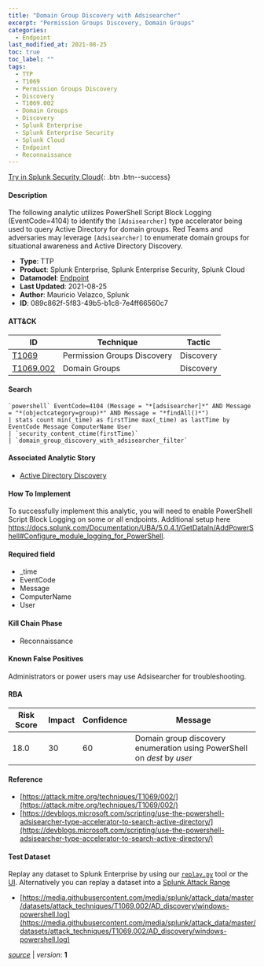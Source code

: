 ```yaml
---
title: "Domain Group Discovery with Adsisearcher"
excerpt: "Permission Groups Discovery, Domain Groups"
categories:
  - Endpoint
last_modified_at: 2021-08-25
toc: true
toc_label: ""
tags:
  - TTP
  - T1069
  - Permission Groups Discovery
  - Discovery
  - T1069.002
  - Domain Groups
  - Discovery
  - Splunk Enterprise
  - Splunk Enterprise Security
  - Splunk Cloud
  - Endpoint
  - Reconnaissance
---
```




[Try in Splunk Security Cloud](https://www.splunk.com/en_us/cyber-security.html){: .btn .btn--success}

#### Description

The following analytic utilizes PowerShell Script Block Logging (EventCode=4104) to identify the `[Adsisearcher]` type accelerator being used to query Active Directory for domain groups. Red Teams and adversaries may leverage `[Adsisearcher]` to enumerate domain groups for situational awareness and Active Directory Discovery.

- **Type**: TTP
- **Product**: Splunk Enterprise, Splunk Enterprise Security, Splunk Cloud
- **Datamodel**: [Endpoint](https://docs.splunk.com/Documentation/CIM/latest/User/Endpoint)
- **Last Updated**: 2021-08-25
- **Author**: Mauricio Velazco, Splunk
- **ID**: 089c862f-5f83-49b5-b1c8-7e4ff66560c7


#### ATT&CK

| ID          | Technique   | Tactic         |
| ----------- | ----------- | -------------- |
| [T1069](https://attack.mitre.org/techniques/T1069/) | Permission Groups Discovery | Discovery |
| [T1069.002](https://attack.mitre.org/techniques/T1069/002/) | Domain Groups | Discovery |


#### Search

```
`powershell` EventCode=4104 (Message = "*[adsisearcher]*" AND Message = "*(objectcategory=group)*" AND Message = "*findAll()*") 
| stats count min(_time) as firstTime max(_time) as lastTime by EventCode Message ComputerName User 
| `security_content_ctime(firstTime)` 
| `domain_group_discovery_with_adsisearcher_filter`
```

#### Associated Analytic Story
* [Active Directory Discovery](/stories/active_directory_discovery)


#### How To Implement
To successfully implement this analytic, you will need to enable PowerShell Script Block Logging on some or all endpoints. Additional setup here https://docs.splunk.com/Documentation/UBA/5.0.4.1/GetDataIn/AddPowerShell#Configure_module_logging_for_PowerShell.

#### Required field
* _time
* EventCode
* Message
* ComputerName
* User


#### Kill Chain Phase
* Reconnaissance


#### Known False Positives
Administrators or power users may use Adsisearcher for troubleshooting.


#### RBA

| Risk Score  | Impact      | Confidence   | Message      |
| ----------- | ----------- |--------------|--------------|
| 18.0 | 30 | 60 | Domain group discovery enumeration using PowerShell on $dest$ by $user$ |





#### Reference

* [https://attack.mitre.org/techniques/T1069/002/](https://attack.mitre.org/techniques/T1069/002/)
* [https://devblogs.microsoft.com/scripting/use-the-powershell-adsisearcher-type-accelerator-to-search-active-directory/](https://devblogs.microsoft.com/scripting/use-the-powershell-adsisearcher-type-accelerator-to-search-active-directory/)



#### Test Dataset
Replay any dataset to Splunk Enterprise by using our [`replay.py`](https://github.com/splunk/attack_data#using-replaypy) tool or the [UI](https://github.com/splunk/attack_data#using-ui).
Alternatively you can replay a dataset into a [Splunk Attack Range](https://github.com/splunk/attack_range#replay-dumps-into-attack-range-splunk-server)

* [https://media.githubusercontent.com/media/splunk/attack_data/master/datasets/attack_techniques/T1069.002/AD_discovery/windows-powershell.log](https://media.githubusercontent.com/media/splunk/attack_data/master/datasets/attack_techniques/T1069.002/AD_discovery/windows-powershell.log)



[*source*](https://github.com/splunk/security_content/tree/develop/detections/endpoint/domain_group_discovery_with_adsisearcher.yml) \| *version*: **1**